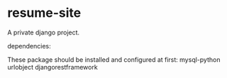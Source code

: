 resume-site
===========

A private django project.

dependencies:

These package should be installed and configured at first:
mysql-python
urlobject
djangorestframework

